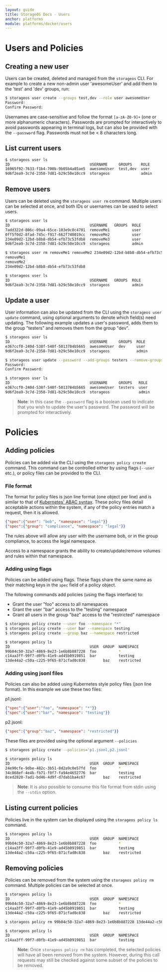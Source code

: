 ```yaml
---
layout: guide
title: StorageOS Docs - Users
anchor: platforms
module: platforms/docker/users
---
```


# Users and Policies

## Creating a new user

Users can be created, deleted and managed from the `storageos` CLI. For example to create a new non-admin user 'awesomeUser' and add them to the 'test' and 'dev' groups, run:

```bash
$ storageos user create --groups test,dev --role user awesomeUser
Password:
Confirm Password:
```

Usernames are case-sensitive and follow the format `[a-zA-Z0-9]+` (one or more alphanumeric characters).
Passwords are prompted for interactively to avoid passwords appearing in terminal logs, but can also be provided with the `--password` flag.
Passwords must not be < 8 characters long.

## List current users

```bash
$ storageos user ls
ID                                    USERNAME     GROUPS    ROLE
16965f92-7633-f1b4-700b-9b05b4a85ae5  awesomeUser  test,dev  user
9d6f2ea9-3c7d-2358-7d81-b29c50e10cc9  storageos              admin
```

## Remove users

Users can be deleted using the `storageos user rm` command. Multiple users can be selected at once, and both IDs or usernames can be used to select users.

```bash
$ storageos user ls
ID                                    USERNAME   GROUPS  ROLE
7add322d-806c-09a4-65ce-103e9c8c4701  removeMe1          user
0ff5f0d2-8fad-745c-f917-662f740019cc  removeMe2          user
234e09d2-12bd-b8b8-db54-efb73c53fdb8  removeMe3          user
9d6f2ea9-3c7d-2358-7d81-b29c50e10cc9  storageos          admin

$ storageos user rm removeMe1 removeMe2 234e09d2-12bd-b8b8-db54-efb73c53fdb8
removeMe1
removeMe2
234e09d2-12bd-b8b8-db54-efb73c53fdb8

$ storageos user ls
ID                                    USERNAME   GROUPS  ROLE
9d6f2ea9-3c7d-2358-7d81-b29c50e10cc9  storageos          admin
```

## Update a user

User information can also be updated from the CLI using the `storageos user update` command, using optional arguments to denote which field(s) need updating.
The following example updates a user's password, adds them to the group "testers" and removes them from the group "dev".

```bash
$ storageos user ls
ID                                    USERNAME     GROUPS  ROLE
e367ccf0-240d-538f-540f-5013784b5665  awesomeUser  dev     user
9d6f2ea9-3c7d-2358-7d81-b29c50e10cc9  storageos            admin

$ storageos user update --password --add-groups testers --remove-groups dev awesomeUser
Password:
Confirm Password:

$ storageos user ls
ID                                    USERNAME     GROUPS   ROLE
e367ccf0-240d-538f-540f-5013784b5665  awesomeUser  testers  user
9d6f2ea9-3c7d-2358-7d81-b29c50e10cc9  storageos             admin
```

>**Note**: In this case the `--password` flag is a boolean used to indicate that you wish to update the user's password.
The password will be prompted for interactively.

# Policies

## Adding policies

Policies can be added via the CLI using the `storageos policy create` command.
This command can be controlled either by using flags (`--user` etc.), or policy
files can be provided to the CLI.


### File format

The format for policy files is json line format (one object per line) and is similar to that of [Kubernetes' ABAC syntax](https://kubernetes.io/docs/admin/authorization/abac/).
These policy files detail acceptable actions within the system, if any of the policy entries match a request, then it is allowed.

```json
{"spec":{"user": "bob", "namespace": "legal"}}
{"spec":{"group": "compliance", "namespace": "legal"}}
```

The rules above will allow any user with the username bob, or in the group compliance, to access the legal namespace.

Access to a namespace grants the ability to create/update/remove volumes and rules within that namespace.


### Adding using flags
Policies can be added using flags. These flags share the same name as their matching keys in the `spec` field of a policy object.

The following commands add policies (using the flags interface) to:
- Grant the user "foo" access to all namespaces
- Grant the user "bar" access to the "testing" namespace
- Grant all users in the group "baz" access to the "restricted" namespace

```bash
$ storageos policy create --user foo --namespace "*"
$ storageos policy create --user bar --namespace testing
$ storageos policy create --group baz --namespace restricted

$ storageos policy ls
ID                                    USER  GROUP  NAMESPACE
99b04c50-32a7-4869-8e23-1e6b8b887228  foo          *
c14aa3ff-99f7-d0fb-41e9-ad45b0919851  bar          testing
13de44a2-c50a-c225-9f65-871cfad0c838        baz    restricted
```

### Adding using jsonl files
Policies can also be added using Kubernetes style policy files (json line format). In this example we use these two files:

p1.jsonl:
```json
{"spec":{"user":"foo", "namespace": "*"}}
{"spec":{"user":"bar", "namespace": "testing"}}
```

p2.jsonl:
```json
{"spec":{"group":"baz", "namespace": "restricted"}}
```

These files are provided using the optional argument `--policies`
```bash
$ storageos policy create --policies='p1.jsonl,p2.jsonl'

$ storageos policy ls
ID                                    USER  GROUP  NAMESPACE
24e90cfe-9dbe-482c-3b51-8d2a9c0e57fd  foo          *
34c868ef-4e4b-fb71-f0f7-fa94e4652776  bar          testing
8ced2820-7ad1-bd46-4d9f-d7dab1ba4c67        baz    restricted
```

>**Note**: It is also possible to consume this file format from stdin using the `--stdin` option.

## Listing current policies
Policies live in the system can be displayed using the `storageos policy ls` command.

```bash
$ storageos policy ls
ID                                    USER  GROUP  NAMESPACE
99b04c50-32a7-4869-8e23-1e6b8b887228  foo          *
c14aa3ff-99f7-d0fb-41e9-ad45b0919851  bar          testing
13de44a2-c50a-c225-9f65-871cfad0c838        baz    restricted
```

## Removing policies
Policies can be removed from the system using the `storageos policy rm` command. Multiple policies can be selected at once.

```bash
$ storageos policy ls
ID                                    USER  GROUP  NAMESPACE
99b04c50-32a7-4869-8e23-1e6b8b887228  foo          *
c14aa3ff-99f7-d0fb-41e9-ad45b0919851  bar          testing
13de44a2-c50a-c225-9f65-871cfad0c838        baz    restricted

$ storageos policy rm 99b04c50-32a7-4869-8e23-1e6b8b887228 13de44a2-c50a-c225-9f65-871cfad0c838

$ storageos policy ls
ID                                    USER  GROUP  NAMESPACE
c14aa3ff-99f7-d0fb-41e9-ad45b0919851  bar          testing
```

>**Note**: Once `storageos policy rm` has completed, the selected policies will have all been removed from the system.
However, during this call requests may still be checked against some subset of the policies to be removed.
